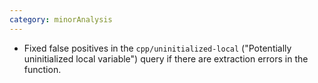 ```yaml
---
category: minorAnalysis
---
```

* Fixed false positives in the `cpp/uninitialized-local` ("Potentially uninitialized local variable") query if there are extraction errors in the function.
